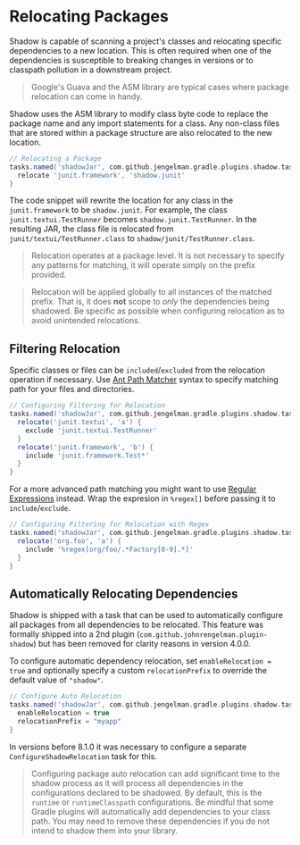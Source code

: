 # Relocating Packages

Shadow is capable of scanning a project's classes and relocating specific dependencies to a new location.
This is often required when one of the dependencies is susceptible to breaking changes in versions or
to classpath pollution in a downstream project.

> Google's Guava and the ASM library are typical cases where package relocation can come in handy.

Shadow uses the ASM library to modify class byte code to replace the package name and any import
statements for a class.
Any non-class files that are stored within a package structure are also relocated to the new location.

```groovy
// Relocating a Package
tasks.named('shadowJar', com.github.jengelman.gradle.plugins.shadow.tasks.ShadowJar) {
  relocate 'junit.framework', 'shadow.junit'
}
```

The code snippet will rewrite the location for any class in the `junit.framework` to be `shadow.junit`.
For example, the class `junit.textui.TestRunner` becomes `shadow.junit.TestRunner`.
In the resulting JAR, the class file is relocated from `junit/textui/TestRunner.class` to
`shadow/junit/TestRunner.class`.

> Relocation operates at a package level.
It is not necessary to specify any patterns for matching, it will operate simply on the prefix
provided.

> Relocation will be applied globally to all instances of the matched prefix.
That is, it does **not** scope to _only_ the dependencies being shadowed.
Be specific as possible when configuring relocation as to avoid unintended relocations.

## Filtering Relocation

Specific classes or files can be `included`/`excluded` from the relocation operation if necessary. Use
[Ant Path Matcher](https://docs.spring.io/spring/docs/current/javadoc-api/org/springframework/util/AntPathMatcher.html) 
syntax to specify matching path for your files and directories.

```groovy
// Configuring Filtering for Relocation
tasks.named('shadowJar', com.github.jengelman.gradle.plugins.shadow.tasks.ShadowJar) {
  relocate('junit.textui', 'a') {
    exclude 'junit.textui.TestRunner'
  }
  relocate('junit.framework', 'b') {
    include 'junit.framework.Test*'
  }
}
```

For a more advanced path matching you might want to use [Regular Expressions](https://regexr.com/) instead. Wrap the expresion in `%regex[]` before
passing it to `include`/`exclude`.
 
```groovy
// Configuring Filtering for Relocation with Regex
tasks.named('shadowJar', com.github.jengelman.gradle.plugins.shadow.tasks.ShadowJar) {
  relocate('org.foo', 'a') {
    include '%regex[org/foo/.*Factory[0-9].*]'
  }
}
```

## Automatically Relocating Dependencies

Shadow is shipped with a task that can be used to automatically configure all packages from all dependencies to be relocated.
This feature was formally shipped into a 2nd plugin (`com.github.johnrengelman.plugin-shadow`) but has been
removed for clarity reasons in version 4.0.0.

To configure automatic dependency relocation, set `enableRelocation = true` and optionally specify a custom
`relocationPrefix` to override the default value of `"shadow"`.

```groovy
// Configure Auto Relocation
tasks.named('shadowJar', com.github.jengelman.gradle.plugins.shadow.tasks.ShadowJar) {
  enableRelocation = true
  relocationPrefix = "myapp"
}
```

In versions before 8.1.0 it was necessary to configure a separate `ConfigureShadowRelocation` task for this.

> Configuring package auto relocation can add significant time to the shadow process as it will process all dependencies
in the configurations declared to be shadowed. By default, this is the `runtime` or `runtimeClasspath` configurations.
Be mindful that some Gradle plugins will automatically add dependencies to your class path. You may need to remove these 
dependencies if you do not intend to shadow them into your library.
